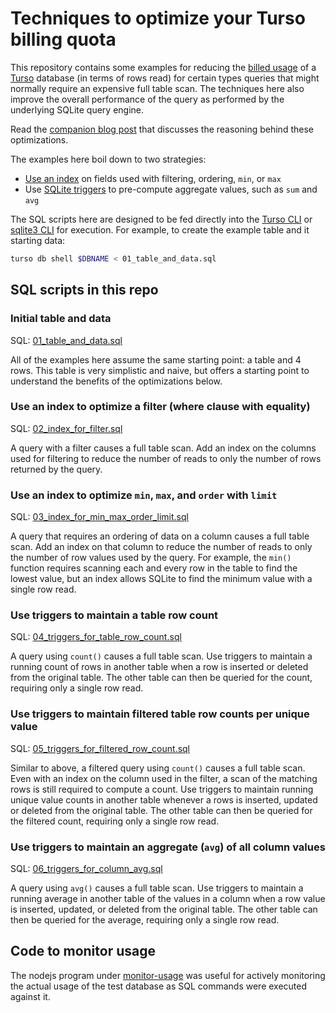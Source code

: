 # Techniques to optimize your Turso billing quota

This repository contains some examples for reducing the [billed usage] of a
[Turso] database (in terms of rows read) for certain types queries that might
normally require an expensive full table scan. The techniques here also improve
the overall performance of the query as performed by the underlying SQLite query
engine.

Read the [companion blog post] that discusses the reasoning behind these
optimizations.

The examples here boil down to two strategies:

- [Use an index] on fields used with filtering, ordering, `min`, or `max`
- Use [SQLite triggers] to pre-compute aggregate values, such as `sum` and `avg`

The SQL scripts here are designed to be fed directly into the [Turso CLI] or
[sqlite3 CLI] for execution. For example, to create the example table and it
starting data:

```sh
turso db shell $DBNAME < 01_table_and_data.sql
```

## SQL scripts in this repo

### Initial table and data

SQL: [01_table_and_data.sql]

All of the examples here assume the same starting point: a table and 4 rows.
This table is very simplistic and naive, but offers a starting point to
understand the benefits of the optimizations below.

### Use an index to optimize a filter (where clause with equality)

SQL: [02_index_for_filter.sql]

A query with a filter causes a full table scan. Add an index on the columns used
for filtering to reduce the number of reads to only the number of rows returned
by the query.

### Use an index to optimize `min`, `max`, and `order` with `limit`

SQL: [03_index_for_min_max_order_limit.sql]

A query that requires an ordering of data on a column causes a full table scan.
Add an index on that column to reduce the number of reads to only the number of
row values used by the query. For example, the `min()` function requires
scanning each and every row in the table to find the lowest value, but an index
allows SQLite to find the minimum value with a single row read.

### Use triggers to maintain a table row count

SQL: [04_triggers_for_table_row_count.sql]

A query using `count()` causes a full table scan. Use triggers to maintain a
running count of rows in another table when a row is inserted or deleted from
the original table. The other table can then be queried for the count, requiring
only a single row read.

### Use triggers to maintain filtered table row counts per unique value

SQL: [05_triggers_for_filtered_row_count.sql]

Similar to above, a filtered query using `count()` causes a full table scan.
Even with an index on the column used in the filter, a scan of the matching rows
is still required to compute a count. Use triggers to maintain running unique
value counts in another table whenever a rows is inserted, updated or deleted
from the original table. The other table can then be queried for the filtered
count, requiring only a single row read.

### Use triggers to maintain an aggregate (`avg`) of all column values

SQL: [06_triggers_for_column_avg.sql]

A query using `avg()` causes a full table scan. Use triggers to maintain a
running average in another table of the values in a column when a row value is
inserted, updated, or deleted from the original table. The other table can then
be queried for the average, requiring only a single row read.

## Code to monitor usage

The nodejs program under [monitor-usage] was useful for actively monitoring the
actual usage of the test database as SQL commands were executed against it.


[billed usage]: https://docs.turso.tech/billing-details
[companion blog post]: https://blog.turso.tech
[Turso]: https://turso.tech
[Use an index]: https://www.sqlite.org/queryplanner.html
[SQLite triggers]: https://www.sqlite.org/lang_createtrigger.html
[Turso CLI]: https://docs.turso.tech/reference/turso-cli
[sqlite3 CLI]: https://www.sqlite.org/cli.html
[01_table_and_data.sql]: 01_table_and_data.sql
[02_index_for_filter.sql]: 02_index_for_filter.sql
[03_index_for_min_max_order_limit.sql]: 03_index_for_min_max_order_limit.sql
[04_triggers_for_table_row_count.sql]: 04_triggers_for_table_row_count.sql
[05_triggers_for_filtered_row_count.sql]: 05_triggers_for_filtered_row_count.sql
[06_triggers_for_column_avg.sql]: 06_triggers_for_column_avg.sql
[monitor-usage]: monitor-usage